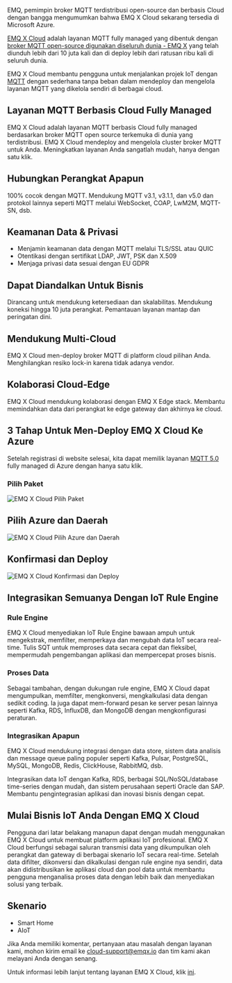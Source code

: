 EMQ, pemimpin broker MQTT terdistribusi open-source dan berbasis Cloud dengan bangga mengumumkan bahwa EMQ X Cloud sekarang tersedia di Microsoft Azure.

[EMQ X Cloud](https://www.emqx.com/en/cloud) adalah layanan MQTT fully managed yang dibentuk dengan [broker MQTT open-source digunakan diseluruh dunia - EMQ X](https://www.emqx.io/) yang telah diunduh lebih dari 10 juta kali dan di deploy lebih dari ratusan ribu kali di seluruh dunia.

EMQ X Cloud membantu pengguna untuk menjalankan projek IoT dengan [MQTT](https://www.emqx.com/en/mqtt) dengan sederhana tanpa beban dalam mendeploy dan mengelola layanan MQTT yang dikelola sendiri di berbagai cloud.



## Layanan MQTT Berbasis Cloud Fully Managed

EMQ X Cloud adalah layanan MQTT berbasis Cloud fully managed berdasarkan broker MQTT open source terkemuka di dunia yang terdistribusi. EMQ X Cloud mendeploy and mengelola cluster broker MQTT untuk Anda. Meningkatkan layanan Anda sangatlah mudah, hanya dengan satu klik.



## Hubungkan Perangkat Apapun

100% cocok dengan MQTT. Mendukung MQTT v3.1, v3.1.1, dan v5.0 dan protokol lainnya seperti MQTT melalui WebSocket, COAP, LwM2M, MQTT-SN, dsb.



## Keamanan Data & Privasi

- Menjamin keamanan data dengan MQTT melalui TLS/SSL atau QUIC
- Otentikasi dengan sertifikat LDAP, JWT, PSK dan X.509
- Menjaga privasi data sesuai dengan EU GDPR



## Dapat Diandalkan Untuk Bisnis

Dirancang untuk mendukung ketersediaan dan skalabilitas. Mendukung koneksi hingga 10 juta perangkat. Pemantauan layanan mantap dan peringatan dini.



## Mendukung Multi-Cloud

EMQ X Cloud men-deploy broker MQTT di platform cloud pilihan Anda. Menghilangkan resiko lock-in karena tidak adanya vendor.



## Kolaborasi Cloud-Edge

EMQ X Cloud mendukung kolaborasi dengan EMQ X Edge stack. Membantu memindahkan data dari perangkat ke edge gateway dan akhirnya ke cloud.



## 3 Tahap Untuk Men-Deploy EMQ X Cloud Ke Azure

Setelah registrasi di website selesai, kita dapat memilik layanan [MQTT 5.0](https://www.emqx.com/en/mqtt/mqtt5) fully managed di Azure dengan hanya satu klik.

### Pilih Paket

![EMQ X Cloud Pilih Paket](https://static.emqx.net/images/9303b8689037380645ebf5e426f21427.png)

## Pilih Azure dan Daerah

![EMQ X Cloud Pilih Azure dan Daerah](https://static.emqx.net/images/4384b271688443fd8a5460ca27f6e650.png)

## Konfirmasi dan Deploy

![EMQ X Cloud Konfirmasi dan Deploy](https://static.emqx.net/images/e85161968486c59f520dbec9ed01023d.png)

## Integrasikan Semuanya Dengan IoT Rule Engine

### Rule Engine

EMQ X Cloud menyediakan IoT Rule Engine bawaan ampuh untuk mengekstrak, memfilter, memperkaya dan mengubah data IoT secara real-time. Tulis SQT untuk memproses data secara cepat dan fleksibel, mempermudah pengembangan aplikasi dan mempercepat proses bisnis.

### Proses Data

Sebagai tambahan, dengan dukungan rule engine, EMQ X Cloud dapat mengumpulkan, memfilter, mengkonversi, mengkalkulasi data dengan sedikit coding. Ia juga dapat mem-forward pesan ke server pesan lainnya seperti Kafka, RDS, InfluxDB, dan MongoDB dengan mengkonfigurasi peraturan.

### Integrasikan Apapun

EMQ X Cloud mendukung integrasi dengan data store, sistem data analisis dan message queue paling populer seperti Kafka, Pulsar, PostgreSQL, MySQL, MongoDB, Redis, ClickHouse, RabbitMQ, dsb.

Integrasikan data IoT dengan Kafka, RDS, berbagai SQL/NoSQL/database time-series dengan mudah, dan sistem perusahaan seperti Oracle dan SAP. Membantu pengintegrasian aplikasi dan inovasi bisnis dengan cepat.



## Mulai Bisnis IoT Anda Dengan EMQ X Cloud

Pengguna dari latar belakang manapun dapat dengan mudah menggunakan EMQ X Cloud untuk membuat platform aplikasi IoT profesional. EMQ X Cloud berfungsi sebagai saluran transmisi data yang dikumpulkan oleh perangkat dan gateway di berbagai skenario IoT secara real-time. Setelah data difilter, dikonversi dan dikalkulasi dengan rule engine nya sendiri, data akan didistribusikan ke aplikasi cloud dan pool data untuk membantu pengguna menganalisa proses data dengan lebih baik dan menyediakan solusi yang terbaik.



## Skenario

- Smart Home
- AIoT



Jika Anda memiliki komentar, pertanyaan atau masalah dengan layanan kami, mohon kirim email ke [cloud-support@emqx.io](mailto:cloud-support@emqx.io) dan tim kami akan melayani Anda dengan senang.

Untuk informasi lebih lanjut tentang layanan EMQ X Cloud, klik [ini](https://www.emqx.com/en/cloud).
